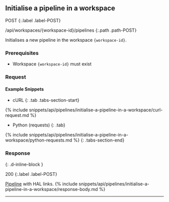 ## Initialise a pipeline in a workspace

POST
{:.label .label-POST}

/api/workspaces/{workspace-id}/pipelines
{:.path .path-POST}

Initialises a new pipeline in the workspace `{workspace-id}`.

### Prerequisites
- Workspace `{workspace-id}` must exist

### Request

#### Example Snippets
- cURL
{: .tab .tabs-section-start}

{% include snippets/api/pipelines/initialise-a-pipeline-in-a-workspace/curl-request.md %}

- Python (requests)
{: .tab}

{% include snippets/api/pipelines/initialise-a-pipeline-in-a-workspace/python-requests.md %}
{: .tabs-section-end}

### Response
{: .d-inline-block }

200
{:.label .label-POST}

[Pipeline](#pipeline) with HAL links.
{% include snippets/api/pipelines/initialise-a-pipeline-in-a-workspace/response-body.md %}

---
